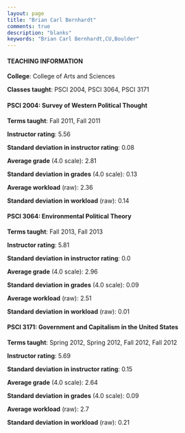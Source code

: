 ```yaml
---
layout: page
title: "Brian Carl Bernhardt" 
comments: true
description: "blanks"
keywords: "Brian Carl Bernhardt,CU,Boulder"
---
```

<head>
<script src="https://ajax.googleapis.com/ajax/libs/jquery/2.1.3/jquery.min.js"></script>
<script src="https://dl.dropboxusercontent.com/s/pc42nxpaw1ea4o9/highcharts.js?dl=0"></script>
<!-- <script src="../assets/js/highcharts.js"></script> -->
<style type="text/css">@font-face {
	font-family: "Bebas Neue";
	src: url(https://www.filehosting.org/file/details/544349/BebasNeue Regular.otf) format("opentype");
	}
	h1.Bebas { 
		font-family: "Bebas Neue", Verdana, Tahoma;
	}
</style>
</head>
	   
#### TEACHING INFORMATION

**College**: College of Arts and Sciences

**Classes taught**: PSCI 2004, PSCI 3064, PSCI 3171

#### PSCI 2004: Survey of Western Political Thought

**Terms taught**: Fall 2011, Fall 2011

**Instructor rating**: 5.56

**Standard deviation in instructor rating**: 0.08

**Average grade** (4.0 scale): 2.81

**Standard deviation in grades** (4.0 scale): 0.13

**Average workload** (raw): 2.36

**Standard deviation in workload** (raw): 0.14

#### PSCI 3064: Environmental Political Theory

**Terms taught**: Fall 2013, Fall 2013

**Instructor rating**: 5.81

**Standard deviation in instructor rating**: 0.0

**Average grade** (4.0 scale): 2.96

**Standard deviation in grades** (4.0 scale): 0.09

**Average workload** (raw): 2.51

**Standard deviation in workload** (raw): 0.01

#### PSCI 3171: Government and Capitalism in the United States

**Terms taught**: Spring 2012, Spring 2012, Fall 2012, Fall 2012

**Instructor rating**: 5.69

**Standard deviation in instructor rating**: 0.15

**Average grade** (4.0 scale): 2.64

**Standard deviation in grades** (4.0 scale): 0.09

**Average workload** (raw): 2.7

**Standard deviation in workload** (raw): 0.21

